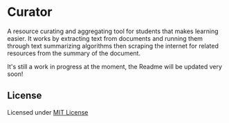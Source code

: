 # Curator

A resource curating and aggregating tool for students that makes learning easier.
It works by extracting text from documents and running them through text summarizing algorithms then scraping the internet for related resources from the summary of the document.

It's still a work in progress at the moment, the Readme will be updated very soon!

## License

Licensed under [MIT License](LICENSE)
